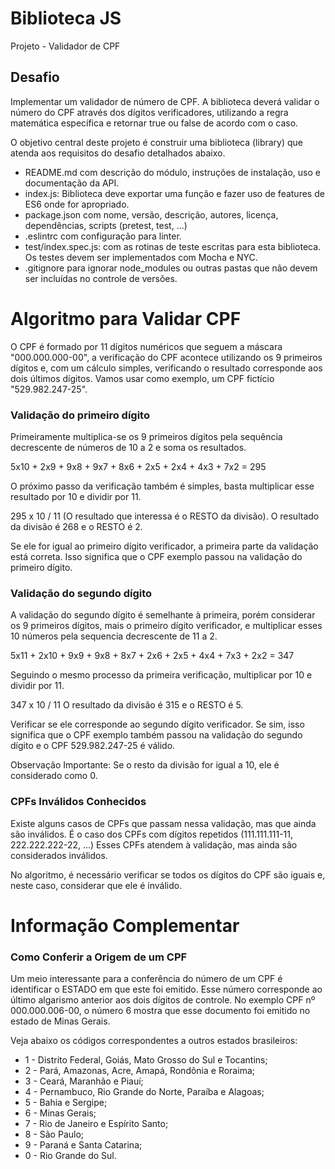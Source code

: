 # Biblioteca JS
Projeto - Validador de CPF

## Desafio
Implementar um validador de número de CPF.
A biblioteca deverá validar o número do CPF através dos dígitos verificadores, utilizando a regra matemática específica e retornar true ou false de acordo com o caso.

O objetivo central deste projeto é construir uma biblioteca (library) que atenda aos requisitos do desafio detalhados abaixo.
- README.md com descrição do módulo, instruções de instalação, uso e documentação da API.
- index.js: Biblioteca deve exportar uma função e fazer uso de features de ES6 onde for apropriado.
- package.json com nome, versão, descrição, autores, licença, dependências, scripts (pretest, test, ...)
- .eslintrc com configuração para linter.
- test/index.spec.js: com as rotinas de teste escritas para esta biblioteca. Os testes devem ser implementados com Mocha e NYC.
- .gitignore para ignorar node_modules ou outras pastas que não devem ser incluídas no controle de versões.

# Algoritmo para Validar CPF
O CPF é formado por 11 dígitos numéricos que seguem a máscara "000.000.000-00", a verificação do CPF acontece utilizando os 9 primeiros dígitos e, com um cálculo simples, verificando o resultado corresponde aos dois últimos dígitos.
Vamos usar como exemplo, um CPF fictício "529.982.247-25".

### Validação do primeiro dígito
Primeiramente multiplica-se os 9 primeiros dígitos pela sequência decrescente de números de 10 a 2 e soma os resultados.

5x10  +  2x9  +  9x8  +  9x7  +  8x6  +  2x5  +  2x4  +  4x3  +  7x2  =  295

O próximo passo da verificação também é simples, basta multiplicar esse resultado por 10 e dividir por 11. 

295 x 10 / 11 (O resultado que interessa é o RESTO da divisão).
O resultado da divisão é 268 e o RESTO é 2.

Se ele for igual ao primeiro dígito verificador, a primeira parte da validação está correta.
Isso significa que o CPF exemplo passou na validação do primeiro dígito.

### Validação do segundo dígito
A validação do segundo dígito é semelhante à primeira, porém considerar os 9 primeiros dígitos, mais o primeiro dígito verificador, e multiplicar esses 10 números pela sequencia decrescente de 11 a 2. 

5x11  +  2x10  +  9x9  +  9x8  +  8x7  +  2x6  +  2x5  +  4x4  +  7x3  +  2x2  =  347

Seguindo o mesmo processo da primeira verificação, multiplicar por 10 e dividir por 11.

347 x 10 / 11 
O resultado da divisão é 315 e o RESTO é 5.

Verificar se ele corresponde ao segundo dígito verificador.
Se sim, isso significa que o CPF exemplo também passou na validação do segundo dígito e o CPF 529.982.247-25 é válido.

Observação Importante: Se o resto da divisão for igual a 10, ele é considerado como 0.

### CPFs Inválidos Conhecidos
Existe alguns casos de CPFs que passam nessa validação, mas que ainda são inválidos.
É o caso dos CPFs com dígitos repetidos (111.111.111-11, 222.222.222-22, ...)
Esses CPFs atendem à validação, mas ainda são considerados inválidos.

No algoritmo, é necessário verificar se todos os dígitos do CPF são iguais e, neste caso, considerar que ele é inválido.

# Informação Complementar
### Como Conferir a Origem de um CPF
Um meio interessante para a conferência do número de um CPF é identificar o ESTADO em que este foi emitido.
Esse número corresponde ao último algarismo anterior aos dois dígitos de controle. No exemplo CPF nº 000.000.006-00, o número 6 mostra que esse documento foi emitido no estado de Minas Gerais.

Veja abaixo os códigos correspondentes a outros estados brasileiros:
- 1 - Distrito Federal, Goiás, Mato Grosso do Sul e Tocantins;
- 2 - Pará, Amazonas, Acre, Amapá, Rondônia e Roraima;
- 3 - Ceará, Maranhão e Piauí;
- 4 - Pernambuco, Rio Grande do Norte, Paraíba e Alagoas;
- 5 - Bahia e Sergipe;
- 6 - Minas Gerais;
- 7 - Rio de Janeiro e Espírito Santo;
- 8 - São Paulo;
- 9 - Paraná e Santa Catarina;
- 0 - Rio Grande do Sul.

